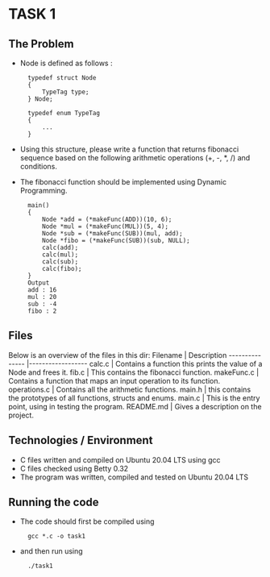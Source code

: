 # TASK 1
## The Problem
- Node is defined as follows :

        typedef struct Node
        {
            TypeTag type;
        } Node;

        typedef enum TypeTag
        {
            ...
        }
- Using this structure, please write a function that returns fibonacci sequence based on the following arithmetic operations (+, -, *, /) and conditions. 
- The fibonacci function should be implemented using Dynamic Programming.

        main()
        {
            Node *add = (*makeFunc(ADD))(10, 6);
            Node *mul = (*makeFunc(MUL))(5, 4);
            Node *sub = (*makeFunc(SUB))(mul, add);
            Node *fibo = (*makeFunc(SUB))(sub, NULL);
            calc(add);
            calc(mul);
            calc(sub);
            calc(fibo);
        }
        Output
        add : 16
        mul : 20
        sub : -4
        fibo : 2


## Files
Below is an overview of the files in this dir:
Filename	|	Description
---------------	|------------------
calc.c |	Contains a function this prints the value of a Node and frees it. 
fib.c | This contains the fibonacci function.
makeFunc.c | Contains a function that maps an input operation to its function.
operations.c | Contains all the arithmetic functions.
main.h | this contains the prototypes of all functions, structs and enums.
main.c | This is the entry point, using in testing the program.
README.md | Gives a description on the project.

## Technologies / Environment
- C files written and compiled on Ubuntu 20.04 LTS using gcc
- C files checked using Betty 0.32
- The program was written, compiled and tested on Ubuntu 20.04 LTS

## Running the code
- The code should first be compiled using
    
        gcc *.c -o task1
- and then run using
        
        ./task1




